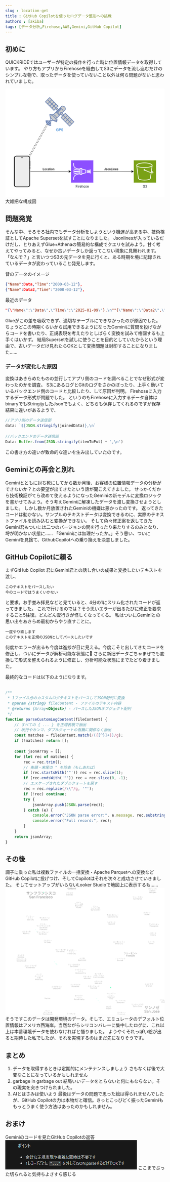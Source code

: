 ```yaml
---
slug : location-get
title : GitHub Copilotを使ったログデータ整形への挑戦
authors : [akiba]
tags: [データ分析,Firehose,AWS,Gemini,GitHub Copilot]
---
```


## 初めに

QUICKRIDEではユーザーが特定の操作を行った時に位置情報データを取得しています。
やり方もアプリからFirehoseを経由してS3にデータを流し込むだけのシンプルな物で、取ったデータを使っていないこと以外は何ら問題がないと思われていました。

![LocationData](./location-get-system.png "大雑把が過ぎる図")
大雑把な構成図

## 問題発覚

そんな中、そろそろ社内でもデータ分析をしようという機運が高まる中、技術検証としてApache Supersetを試すことになりました。
Jsonlinesが入っているだけだし、とりあえずGlue+Athenaの簡易的な構成でクエリを試みよう。甘く考えてやってみると、なぜか古いデータしか返ってこない現象に見舞われます。
「なんで？」と言いつつS3の元データを見に行くと、ある時期を境に記録されているデータが変わっていること発見します。

<!-- truncate -->

昔のデータのイメージ

```Json
{"Name":Data,"Time":"2000-03-12"},
{"Name":Data2,"Time":"2000-03-12"},
```

最近のデータ

```Json
"{\"Name\":\"Data\",\"Time\":\"2025-01-09\"},\n""{\"Name\":\"Data2\",\"Time\":\"2025-01-09\"},\n"
```

Glueがこの差を吸収できず、適切なテーブルにできなかったのが原因でした。
ちょうどこの時期くらいから試用できるようになったGeminiに質問を投げながらコードを書いたり、正規表現を考えたりとしばらく変換を試みて格闘するも上手くはいかず。
結局Supersetを試しに使うことを目的としていたからという理由で、古いデータだけ見れたらOKとして変換問題は封印することになりました……

### データが変化した原因

変換はあきらめたものの並行してアプリ側のコードを調べることでなぜ形式が変わったのかを調査。
S3にあるログとGitのログをさかのぼったり、上手く動いているバックエンド側のコードと比較したり、して原因が判明。
Firehoseに入力するデータ形式が問題でした。
というのもFirehoseに入力するデータ自体はbinaryでもStringijyしたJsonでもよく、どちらも保存してくれるのですが保存結果に違いがあるようで、

```JavaScript
//アプリ側のデータ送信部
data: `${JSON.stringify(joinedData)},\n`

//バックエンドのデータ送信部
Data: Buffer.from(JSON.stringify(itemToPut) + ',\n') 

```

この書き方の違いが致命的な違いを生み出していたのです。

## Geminiとの再会と別れ

Geminiとともに討ち死にしてから数か月後、お客様の位置情報データの分析ができないか？との要望が出てきたという話が聞こえてきました。
せっかくだから技術検証がてら改めて使えるようになったGeminiの新モデルに変換ロジックを書かせてみよう。そう考えGeminiに解凍したデータを渡し変換させようとしました。
しかし数か月放置されたGeminiの機嫌は悪かったのです。
返ってきたコードは動かない。サンプルのテキストデータは変換できるのに、実際のテキストファイルを読み込むと変換ができない。
そして色々修正案を返してきたGemini君もついには二つのバージョンの間を行ったり来たりするのみとなり、埒が明かない状態に……
「Geminiには無理だったか。」そう思い、ついにGeminiを見捨て、GithubCopilotへの乗り換えを決意しました。

## GitHub Copilotに頼る

まずGitHub Copilot 君にGemini君との話し合いの成果と変換したいテキストを渡し、

```Prompt
このテキストをパースしたい
今のコードではうまくいかない
```

と要求。お手並み拝見などと見ていると、4分の1にスリム化されたコードが返ってきました。
これで行けるのでは？そう思いエラーが出るたびに修正を要求すること5往復。どんどん雲行きが怪しくなってくる。
私はついにGeminiとの思い出をあきらめ最初からやり直すことに。

```Prompt
一度やり直します
このテキストを正規のJSONとしてパースしたいです
```

何度かエラーが出るも今度は進捗が目に見える。今度こそと出してきたコードを修正し、ついにデータが解析可能な状態に🎉
さらに新旧データごちゃまぜでも変換して形式を整えられるように修正し、分析可能な状態にまでたどり着きました。

最終的なコードは以下のようになります。

```JavaScript

/**
 * 1ファイル分のカスタムログテキストをパースしてJSON配列に変換
 * @param {string} fileContent - ファイルのテキスト内容
 * @returns {Array<Object>} - パースしたJSONオブジェクト配列
 */
function parseCustomLogContent(fileContent) {
    // すべての { ... } を正規表現で抽出
    // 改行やカンマ、ダブルクォートの有無に関係なく抽出
    const matches = fileContent.match(/({[^}]+})/g);
    if (!matches) return [];

    const jsonArray = [];
    for (let rec of matches) {
        rec = rec.trim();
        // 先頭・末尾の " を除去（もしあれば）
        if (rec.startsWith('"')) rec = rec.slice(1);
        if (rec.endsWith('"')) rec = rec.slice(0, -1);
        // エスケープされたダブルクォートを戻す
        rec = rec.replace(/\\"/g, '"');
        if (!rec) continue;
        try {
            jsonArray.push(JSON.parse(rec));
        } catch (e) {
            console.error("JSON parse error:", e.message, rec.substring(0, 100));
            console.error("Full record:", rec);
        }
    }
    return jsonArray;
}
```

## その後

調子に乗った私は複数ファイルの一括変換・Apache Parquetへの変換などGitHub Copilotに投げつけ、そしてCopilotはそれを次々と成功させていきました。
そしてセットアップがいらないLooker Studioで地図上に表示するも……
![アメリカにいる](./in-america.png)
そうですこのデータは開発環境のデータ。そして、エミュレータのデフォルト位置情報はアメリカ西海岸。当然ながらシリコンバレーに集中したログに、これ以上は本番環境データを使わなければと悟りました。
ようやくそれっぽい絵が出ると期待した私でしたが、それを実現するのはまだ先になりそうです。

## まとめ

1. データを取得するときは定期的にメンテナンスしましょう
さもなくば後で大変なことになっているかもしれません
2. garbage in garbage out
結局いいデータをとらないと何にもならない。その現実を突きつけられました。
3. AIとはさみは使いよう
最後はデータの問題で思った絵は得られませんでしたが、GitHub Copilotの力は本物だと確信。きっとこっぴどく振ったGeminiももっとうまく使う方法はあったのかもしれません。

## おまけ

Geminiのコードを見たGitHub Copilotの返答
![切れ味が鋭い](./answer-of-github-copilot.png "真っ二つ")
ここまでぶった切られると気持ちよさすら感じる
